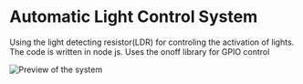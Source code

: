 # Automatic Light Control System

Using the light detecting resistor(LDR) for controling the activation of lights. The code is written in node js. Uses the onoff library for GPIO control

![Preview of the system](/Automatic%20light%20control/ldr.gif?raw=true "Preview of the automatic light control system")
